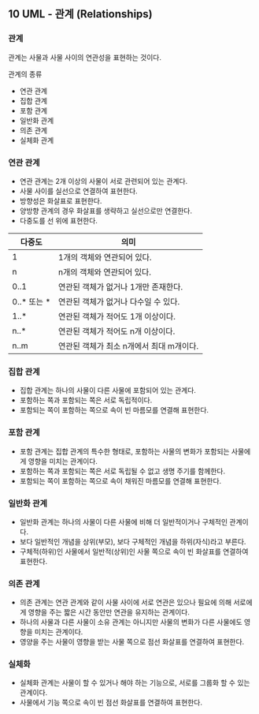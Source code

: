 ## 10 UML - 관계 (Relationships)

### 관계

관계는 사물과 사물 사이의 연관성을 표현하는 것이다. 

관계의 종류

- 연관 관계
- 집합 관계
- 포함 관계
- 일반화 관계
- 의존 관계
- 실체화 관계

### 연관 관계

- 연관 관계는 2개 이상의 사물이 서로 관련되어 있는 관계다.
- 사물 사이를 실선으로 연결하여 표현한다.
- 방향성은 화살표로 표현한다.
- 양방향 관계의 경우 화살표를 생략하고 실선으로만 연결한다.
- 다중도를 선 위에 표현한다.

| 다중도 |  의미 |
| --- | --- |
| 1 | 1개의 객체와 연관되어 있다. |
| n | n개의 객체와 연관되어 있다. |
| 0..1 | 연관된 객체가 없거나 1개만 존재한다. |
| 0..* 또는 * | 연관된 객체가 없거나 다수일 수 있다. |
| 1..* | 연관된 객체가 적어도 1개 이상이다. |
| n..* | 연관된 객체가 적어도 n개 이상이다.  |
| n..m | 연관된 객체가 최소 n개에서 최대 m개이다.  |

### 집합 관계

- 집합 관계는 하나의 사물이 다른 사물에 포함되어 있는 관계다.
- 포함하는 쪽과 포함되는 쪽은 서로 독립적이다.
- 포함되는 쪽이 포함하는 쪽으로 속이 빈 마름모를 연결해 표현한다.

### 포함 관계

- 포함 관계는 집합 관계의 특수한 형태로, 포함하는 사물의 변화가 포함되는 사물에게 영향을 미치는 관계이다.
- 포함하는 쪽과 포함되는 쪽은 서로 독립될 수 없고 생명 주기를 함께한다.
- 포함되는 쪽이 포함하는 쪽으로 속이 채워진 마름모를 연결해 표현한다.

### 일반화 관계

- 일반화 관계는 하나의 사물이 다른 사물에 비해 더 일반적이거나 구체적인 관계이다.
- 보다 일반적인 개념을 상위(부모), 보다 구체적인 개념을 하위(자식)라고 부른다.
- 구체적(하위)인 사물에서 일반적(상위)인 사물 쪽으로 속이 빈 화살표를 연결하여 표현한다.

### 의존 관계

- 의존 관계는 연관 관계와 같이 사물 사이에 서로 연관은 있으나 필요에 의해 서로에게 영향을 주는 짧은 시간 동안만 연관을 유지하는 관계이다.
- 하나의 사물과 다른 사물이 소유 관계는 아니지만 사물의 변화가 다른 사물에도 영향을 미치는 관계이다.
- 영양을 주는 사물이 영향을 받는 사물 쪽으로 점선 화살표를 연결하여 표현한다.

### 실체화

- 실체화 관계는 사물이 할 수 있거나 해야 하는 기능으로, 서로를 그룹화 할 수 있는 관계이다.
- 사물에서 기능 쪽으로 속이 빈 점선 화살표를 연결하여 표현한다.